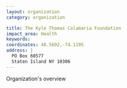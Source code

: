 ```yaml
---
layout: organization
category: organization

title: The Kyle Thomas Colamaria Foundation
impact_area: Health
keywords: 
coordinates: 40.5692,-74.1195
address: |
  PO Box 60577
  Staten Island NY 10306
---
```

Organization's overview
